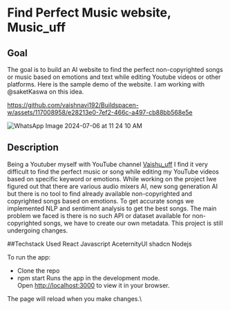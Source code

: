 # Find Perfect Music website, Music_uff

## Goal
The goal is to build an AI website to find the perfect non-copyrighted songs or music based on emotions and text while editing Youtube videos or other platforms. Here is the sample demo of the website. I am working with @saketKaswa on this idea.

https://github.com/vaishnavi192/Buildspacen-w/assets/117008958/e28213e0-7ef2-466c-a497-cb88bb568e5e

![WhatsApp Image 2024-07-06 at 11 24 10 AM](https://github.com/vaishnavi192/Buildspacen-w/assets/117008958/a399aa10-ae64-4b2b-88dc-4eaecb45f4dd)

## Description
Being a Youtuber myself with YouTube channel [Vaishu_uff](www.youtube.com/@vaishu_uff) I find it very difficult to find the perfect music or song while editing my YouTube videos based on specific keyword or emotions. While working on the project Iwe figured out that there are various audio mixers AI, new song generation AI but there is no tool to find already available non-copyrighted and copyrighted songs based on emotions. To get accurate songs we implemented NLP and sentiment analysis to get the best songs. The main problem we faced is there is no such API or dataset available for non-copyrighted songs, we have to create our own metadata. This project is still undergoing changes.

##Techstack Used
React
Javascript
AceternityUI
shadcn
Nodejs

To run the app:
* Clone the repo
* npm start
Runs the app in the development mode.\
Open [http://localhost:3000](http://localhost:3000) to view it in your browser.

The page will reload when you make changes.\




